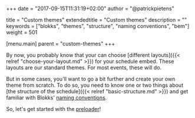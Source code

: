 +++
date            = "2017-09-15T11:31:19+02:00"
author          = "@patrickpietens"

title           = "Custom themes"
extendedtitle	= "Custom themes"
description     = ""
keywords        = ["blokks", "themes", "structure", "naming conventions", "bem"]
weight          = 501

[menu.main]
parent          = "custom-themes"
+++

By now, you probably know that your can choose [different layouts]({{< relref "choose-your-layout.md" >}}) for your schedule embed. These layouts are our standard themes. For most events, these will do. 

But in some cases, you'll want to go a bit further and create your own theme from scratch. To do so, you need to know one or two things about [the structure of the schedule]({{< relref "basic-structure.md" >}}) and get familiar with Blokks' [naming conventions](http://). 

So, let's get started with the [preloader](http://)!